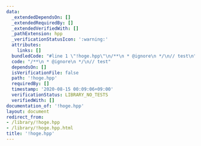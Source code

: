 ```yaml
---
data:
  _extendedDependsOn: []
  _extendedRequiredBy: []
  _extendedVerifiedWith: []
  _pathExtension: hpp
  _verificationStatusIcon: ':warning:'
  attributes:
    links: []
  bundledCode: "#line 1 \"!hoge.hpp\"\n/**\n * @ignore\n */\n// test\n"
  code: "/**\n * @ignore\n */\n// test"
  dependsOn: []
  isVerificationFile: false
  path: '!hoge.hpp'
  requiredBy: []
  timestamp: '2020-08-15 00:09:06+09:00'
  verificationStatus: LIBRARY_NO_TESTS
  verifiedWith: []
documentation_of: '!hoge.hpp'
layout: document
redirect_from:
- /library/!hoge.hpp
- /library/!hoge.hpp.html
title: '!hoge.hpp'
---
```

